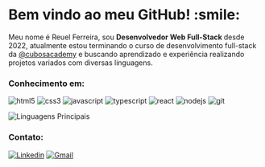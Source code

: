 <h1>Bem vindo ao meu GitHub! :smile:</h1>

  <p>
Meu nome é Reuel Ferreira, sou <strong> Desenvolvedor Web Full-Stack </strong> desde 2022, atualmente estou terminando o curso de desenvolvimento full-stack da <a href="https://cubos.academy/">@cubosacademy</a> e buscando aprendizado e experiência realizando projetos variados com diversas linguagens.
  </p>

<h3>Conhecimento em:</h3>

![html5](https://img.shields.io/badge/HTML5-E34F26?style=for-the-badge&logo=html5&logoColor=white)
![css3](https://img.shields.io/badge/CSS3-1572B6?style=for-the-badge&logo=css3&logoColor=white)
![javascript](https://img.shields.io/badge/JavaScript-323330?style=for-the-badge&logo=javascript&logoColor=F7DF1E)
![typescript](https://img.shields.io/badge/TypeScript-007ACC?style=for-the-badge&logo=typescript&logoColor=white)
![react](https://img.shields.io/badge/React-20232A?style=for-the-badge&logo=react&logoColor=61DAFB)
![nodejs](https://img.shields.io/badge/Node%20js-339933?style=for-the-badge&logo=nodedotjs&logoColor=white)
![git](https://img.shields.io/badge/GIT-E44C30?style=for-the-badge&logo=git&logoColor=white)

![Linguagens Principais](https://github-readme-stats.vercel.app/api/top-langs/?username=reuel02&size_weight=0.5&count_weight=0.5&theme=radical)

### Contato: 

[![Linkedin](https://img.shields.io/badge/LinkedIn-0077B5?style=for-the-badge&logo=linkedin&logoColor=white)](https://www.linkedin.com/in/reuel-ferreira/)
[![Gmail](https://img.shields.io/badge/Gmail-D14836?style=for-the-badge&logo=gmail&logoColor=white)](http://ferreirareuel3@gmail.com/)
